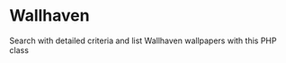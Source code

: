 Wallhaven
=========

Search with detailed criteria and list Wallhaven wallpapers with this PHP class
